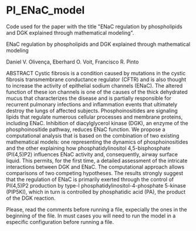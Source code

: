 # PI_ENaC_model
Code used for the paper with the title "ENaC regulation by phospholipids and DGK explained through mathematical modeling".




ENaC regulation by phospholipids and DGK explained through mathematical modeling


Daniel V. Olivença, Eberhard O. Voit, Francisco R. Pinto


ABSTRACT 
Cystic fibrosis is a condition caused by mutations in the cystic fibrosis transmembrane conductance regulator (CFTR) and is also thought to increase the activity of epithelial sodium channels (ENaC). The altered function of these ion channels is one of the causes of the thick dehydrated mucus that characterizes the disease and is partially responsible for recurrent pulmonary infections and inflammation events that ultimately destroy the lungs of affected subjects. Phosphoinositides are signaling lipids that regulate numerous cellular processes and membrane proteins, including ENaC. Inhibition of diacylglycerol kinase (DGK), an enzyme of the phosphoinositide pathway, reduces ENaC function. We propose a computational analysis that is based on the combination of two existing mathematical models: one representing the dynamics of phosphoinositides and the other explaining how phosphatidylinositol 4,5-bisphosphate (PI(4,5)P2) influences ENaC activity and, consequently, airway surface liquid. This permits, for the first time, a detailed assessment of the intricate interactions between DGK and ENaC.  The computational approach allows comparisons of two competing hypotheses. The results strongly suggest that the regulation of ENaC is primarily exerted through the control of PI(4,5)P2 production by type-I phosphatidylinositol-4-phosphate 5-kinase (PIP5KI), which in turn is controlled by phosphatidic acid (PA), the product of the DGK reaction.  



Please, read the comments before running a file, expecially the ones in the beginning of the file. In must cases you will need to run the model in a especific configuration before running a file. 
